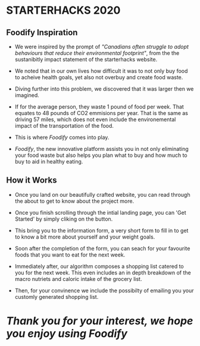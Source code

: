 # STARTERHACKS 2020

## Foodify Inspiration

 - We were inspired by the prompt of *"Canadians often struggle to adopt behaviours that reduce their environmental footprint"*, from the the sustanibitly impact statement of the starterhacks website.

 - We noted that in our own lives how difficult it was to not only buy food to acheive health goals, yet also not overbuy and create food waste.

 - Diving further into this problem, we discovered that it was larger then we imagined.

 - If for the average person, they waste 1 pound of food per week. That equates to 48 pounds of CO2 emmisions per year. That is the same as driving 57 miles, which does not even include the environemental impact of the transportation of the food.

 - This is where *Foodify* comes into play.

 - *Foodify*, the new innovative platform assists you in not only eliminating your food waste but also helps you plan what to buy and how much to buy to aid in healthy eating.

## How it Works

 - Once you land on our beautifully crafted website, you can read through the about to get to know about the project more.

 - Once you finish scrolling through the intial landing page, you can 'Get Started' by simply cliking on the button.

 - This bring you to the information form, a very short form to fill in to get to know a bit more about yourself and your weight goals.

 - Soon after the completion of the form, you can seach for your favourite foods that you want to eat for the next week.

 - Immediately after, our algorithm composes a shopping list catered to you for the next week. This even includes an in depth breakdown of the macro nutriets and caloric intake of the grocery list.

 - Then, for your convinence we include the possibilty of emailing you your customly generated shopping list.

# *Thank you for your interest, we hope you enjoy using Foodify*
